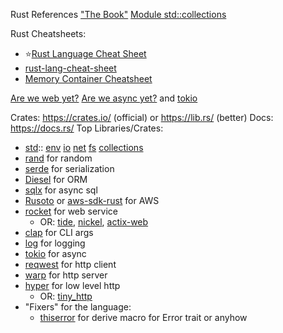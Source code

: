 Rust References
["The Book"](https://doc.rust-lang.org/book)
[Module std::collections](https://doc.rust-lang.org/std/collections/index.html)

Rust Cheatsheets: 
- ⭐️[Rust Language Cheat Sheet](https://cheats.rs/)
- [rust-lang-cheat-sheet](https://github.com/donbright/rust-lang-cheat-sheet)
- [Memory Container Cheatsheet](https://github.com/usagi/rust-memory-container-cs)

[Are we web yet?](https://www.arewewebyet.org/) 
[Are we async yet?](https://areweasyncyet.rs/)  and [tokio](https://tokio.rs/)


Crates: https://crates.io/ (official) or https://lib.rs/ (better)
Docs: https://docs.rs/ 
Top Libraries/Crates:
- [std](https://doc.rust-lang.org/std/index.html):: [env](https://doc.rust-lang.org/std/env/index.html) [io](https://doc.rust-lang.org/std/io/index.html) [net](https://doc.rust-lang.org/std/net/index.html) [fs](https://doc.rust-lang.org/std/fs/index.html) [collections](https://doc.rust-lang.org/std/collections/index.html)
- [rand]() for random
- [serde](https://serde.rs/) for serialization
- [Diesel](https://diesel.rs/) for ORM
- [sqlx](https://github.com/launchbadge/sqlx) for async sql
- [Rusoto](https://github.com/rusoto/rusoto) or [aws-sdk-rust](https://github.com/awslabs/aws-sdk-rust)  for AWS
- [rocket](https://rocket.rs/) for web service
    - OR: [tide](https://github.com/http-rs/tide), [nickel](https://nickel-org.github.io/), [actix-web](https://actix.rs/)
- [clap](https://docs.rs/clap/latest/clap/) for CLI args
- [log](https://docs.rs/log/latest/log/) for logging
- [tokio](https://tokio.rs/) for async
- [reqwest](https://docs.rs/reqwest/latest/reqwest/) for http client
- [warp](https://docs.rs/warp/latest/warp/) for http server
- [hyper](https://docs.rs/hyper/latest/hyper/) for low level http
    - OR: [tiny_http](https://docs.rs/tiny_http/latest/tiny_http/)
- "Fixers" for the language:
    - [thiserror](https://docs.rs/thiserror/latest/thiserror/) for derive macro for Error trait or anyhow